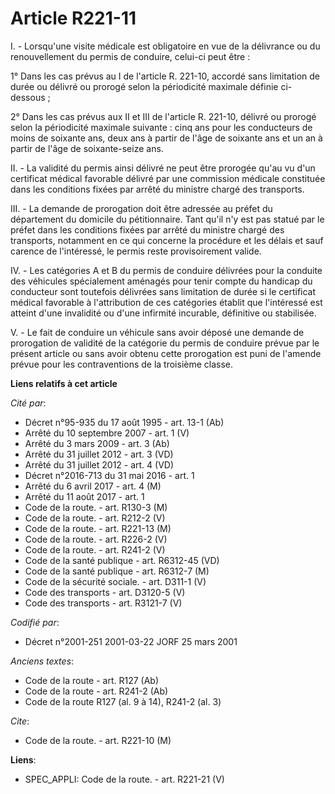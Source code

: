 # Article R221-11

I. - Lorsqu'une visite médicale est obligatoire en vue de la délivrance ou du renouvellement du permis de conduire, celui-ci
peut être :

1° Dans les cas prévus au I de l'article R. 221-10, accordé sans limitation de durée ou délivré ou prorogé selon la
périodicité maximale définie ci-dessous ;

2° Dans les cas prévus aux II et III de l'article R. 221-10, délivré ou prorogé selon la périodicité maximale suivante : cinq
ans pour les conducteurs de moins de soixante ans, deux ans à partir de l'âge de soixante ans et un an à partir de l'âge de
soixante-seize ans.

II. - La validité du permis ainsi délivré ne peut être prorogée qu'au vu d'un certificat médical favorable délivré par une
commission médicale constituée dans les conditions fixées par arrêté du ministre chargé des transports.

III. - La demande de prorogation doit être adressée au préfet du département du domicile du pétitionnaire. Tant qu'il n'y est
pas statué par le préfet dans les conditions fixées par arrêté du ministre chargé des transports, notamment en ce qui
concerne la procédure et les délais et sauf carence de l'intéressé, le permis reste provisoirement valide.

IV. - Les catégories A et B du permis de conduire délivrées pour la conduite des véhicules spécialement aménagés pour tenir
compte du handicap du conducteur sont toutefois délivrées sans limitation de durée si le certificat médical favorable à
l'attribution de ces catégories établit que l'intéressé est atteint d'une invalidité ou d'une infirmité incurable, définitive
ou stabilisée.

V. - Le fait de conduire un véhicule sans avoir déposé une demande de prorogation de validité de la catégorie du permis de
conduire prévue par le présent article ou sans avoir obtenu cette prorogation est puni de l'amende prévue pour les
contraventions de la troisième classe.

**Liens relatifs à cet article**

_Cité par_:

  - Décret n°95-935 du 17 août 1995 - art. 13-1 (Ab)
  - Arrêté du 10 septembre 2007 - art. 1 (V)
  - Arrêté du 3 mars 2009 - art. 3 (Ab)
  - Arrêté du 31 juillet 2012 - art. 3 (VD)
  - Arrêté du 31 juillet 2012 - art. 4 (VD)
  - Décret n°2016-713 du 31 mai 2016 - art. 1
  - Arrêté du 6 avril 2017 - art. 4 (M)
  - Arrêté du 11 août 2017 - art. 1
  - Code de la route. - art. R130-3 (M)
  - Code de la route. - art. R212-2 (V)
  - Code de la route. - art. R221-13 (M)
  - Code de la route. - art. R226-2 (V)
  - Code de la route. - art. R241-2 (V)
  - Code de la santé publique - art. R6312-45 (VD)
  - Code de la santé publique - art. R6312-7 (M)
  - Code de la sécurité sociale. - art. D311-1 (V)
  - Code des transports - art. D3120-5 (V)
  - Code des transports - art. R3121-7 (V)

_Codifié par_:

  - Décret n°2001-251 2001-03-22 JORF 25 mars 2001

_Anciens textes_:

  - Code de la route - art. R127 (Ab)
  - Code de la route - art. R241-2 (Ab)
  - Code de la route R127 (al. 9 à 14), R241-2 (al. 3)

_Cite_:

  - Code de la route. - art. R221-10 (M)

**Liens**:

  - SPEC_APPLI: Code de la route. - art. R221-21 (V)
